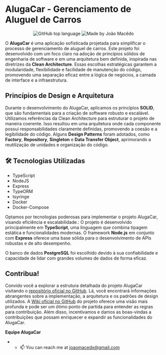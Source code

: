# AlugaCar - Gerenciamento de Aluguel de Carros

<div align="center">
  <img alt="GitHub top language" src="https://img.shields.io/github/languages/top/joaomacedx/alugaCar?style=flat" >
  <img alt="Made by João Macêdo" src="https://img.shields.io/badge/made%20by-João%20Macêdo-blue">
 </div>
 
O **AlugaCar** é uma aplicação sofisticada projetada para simplificar o processo de gerenciamento de aluguel de carros. Este projeto foi desenvolvido com um foco claro na adoção de princípios sólidos de engenharia de software e em uma arquitetura bem definida, inspirada nas diretrizes da **Clean Architecture**. Essas escolhas estratégicas garantem a modularidade, flexibilidade e facilidade de manutenção do código, promovendo uma separação eficaz entre a lógica de negócios, a camada de interface e a infraestrutura.

## Princípios de Design e Arquitetura

Durante o desenvolvimento do AlugaCar, aplicamos os princípios **SOLID**, que são fundamentais para a criação de software robusto e escalável. Utilizamos referências da Clean Architecture para estruturar o projeto de maneira coerente. Isso resultou em uma arquitetura onde cada componente possui responsabilidades claramente definidas, promovendo a coesão e a legibilidade do código. Alguns **Design Patterns** foram adotados, como **Factory**, **Repository**, **Singleton** e **Data Transfer Object**, aprimorando a reutilização de unidades e organização do código.

## 🛠 Tecnologias Utilizadas
- TypeScript
- NodeJS
- Express
- TypeORM
- tsyringe
- Docker
- Docker-Compose

Optamos por tecnologias poderosas para implementar o projeto AlugaCar, visando eficiência e escalabilidade.: O projeto é desenvolvido principalmente em **TypeScript**, uma linguagem que combina tipagem estática e funcionalidades modernas. O framework **Node.js** em conjunto com **Express** oferece uma base sólida para o desenvolvimento de APIs robustas e de alto desempenho.

O banco de dados **PostgreSQL** foi escolhido devido à sua confiabilidade e capacidade de lidar com grandes volumes de dados de forma eficaz.

## Contribua!

Convido você a explorar a estrutura detalhada do projeto AlugaCar visitando o [repositório oficial no GitHub](https://github.com/joaomacedx/alugacar). Lá, você encontrará informações abrangentes sobre a implementação, a arquitetura e os padrões de design utilizados. A [Wiki oficial no GitHub](https://github.com/joaomacedx/alugaCar/wiki) do projeto oferece uma visão mais profunda e pode ser um ótimo ponto de partida para entender as regras para contribuição. Além disso, incentivamos e damos as boas-vindas a contribuições que possam enriquecer e expandir as funcionalidades do AlugaCar.

**Equipe AlugaCar**
- - 📫 You can reach me at <a href="mailto:joaomacedx@gmail.com">joaomacedx@gmail.com</a><br>
